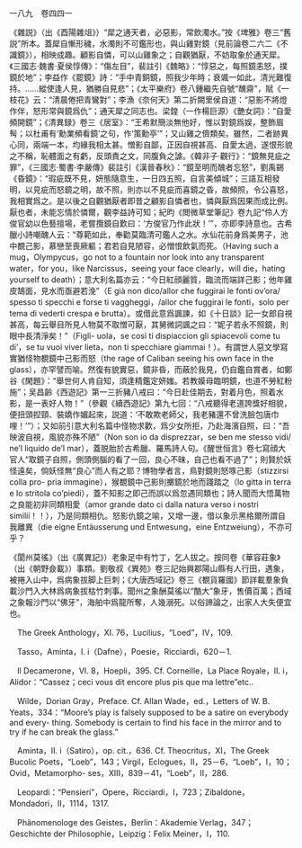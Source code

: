 一八九　卷四四一

《雜説》（出《酉陽雜俎》）“犀之通天者，必惡影，常飲濁水。”按《埤雅》卷三“舊説”所本。蓋犀自慚形穢，水濁則不可鑑形也，與山雞對鏡（見前論卷二六二《不識鏡》），相映成趣。顧影自憐，可以山雞象之；自觀猶厭，不妨取象於通天犀。《三國志·魏書·夏侯惇傳》：“傷左目”，裴註引《魏略》：“惇惡之，每照鏡恚怒，撲鏡於地”；李益作《罷鏡》詩：“手中青銅鏡，照我少年時；衰颯一如此，清光難復持。……縱使逢人見，猶勝自見悲”；《太平樂府》卷八鍾繼先自號“醜齋”，賦《一枝花》云：“清晨倦把青鸞對”；李漁《奈何天》第二折闕里侯自道：“惡影不將燈作伴，怒形常與鏡爲仇”；通天犀之同志也。梁鍠（一作楊巨源）《艷女詞》：“自愛頻開鏡”；《清異録》卷三《居室》：“王希默簡淡無他好，惟以對鏡爲娱，整飾眉髩；以杜甫有‘勳業頻看鏡’之句，作‘策勳亭’”；又山雞之儕類矣。雖然，二者跡異心同，兩端一本，均緣我相太甚。憎影自鄙，正因自視甚高、自愛太過，遂恨形貌之不稱，恥體面之有虧，反頭責之文，同腹負之謔。《韓非子·觀行》：“鏡無見疵之罪”，《三國志·蜀書·李嚴傳》裴註引《漢晉春秋》：“鏡至明而醜者忘怒”，劉禹錫《昏鏡》：“瑕疵既不見，妍態隨意生，一日四五照，自言美傾城”；三語互相發明，以見疵而怒鏡之明，故不照，則亦以不見疵而喜鏡之昏，故頻照，令公喜怒，我相實爲之。是以後之自觀猶厭者即昔之顧影自憐者也，憐與厭爲因果而成比例。厭也者，未能忘情於憐爾，觀李益詩可知；紀昀《閲微草堂筆記》卷九記“伶人方俊官幼以色藝擅場，老嘗攬鏡自歎曰：‘方俊官乃作此狀！’”，亦即李詩意也。古希臘小詩嘲醜人云：“尊範如此，奉勸莫臨清可鑑人之水。水仙花前身爲美男子，池中覩己影，慕戀至喪厥軀；君若自見陋容，必憎恨飲氣而死。（Having such a mug，Olympycus，go not to a fountain nor look into any transparent water，for you，like Narcissus，seeing your face clearly，will die，hating yourself to death）；意大利名篇亦云：“今日紅顔麗質，臨流而端詳己影；他年雞皮鵠面，見水而亟避若浼”（E già non dico/allor che fuggirai le fonti ov’ora/ spesso ti specchi e forse ti vaggheggi，/allor che fuggirai le fonti，solo per tema di vederti crespa e brutta）。或借此意爲諷諫，如《十日談》記一女郎自視甚高，每云舉目所見人物莫不取憎可厭，其舅微詞諷之曰：“妮子若永不照鏡，則眼中長清淨矣！”（Figli-
uola，se così ti dispiaccion gli spiacevoli come tu di’，se tu vuoi viver lieta，non ti specchiare giammai！）。有謂世人惡文學寫實猶怪物覩鏡中己影而怒（the rage of Caliban seeing his own face in the glass），亦罕譬而喻。然復有貌實惡，鏡非昏，而蔽於我見，仍自鑑自賞者，如鄭谷《閑題》：“舉世何人肯自知，須逢精鑑定妍媸。若教嫫母臨明鏡，也道不勞紅粉施”；吴昌齡《西遊記》第一三折豬八戒曰：“今日赴佳期去，對着月色，照着水影，是一表好人物！”（參觀《續西遊記》第九七回：“八戒聽得老道誇獎好相貌，便扭頭揑頸、裝嬌作媚起來，説道：‘不敢欺老師父，我老豬還不曾洗臉包唐巾哩！’”）；又如前引意大利名篇中怪物求歡，爲少女所拒，乃赴海濱自照，曰：“吾映波自視，風貌亦殊不陋”（Non son io da disprezzar，se ben me stesso vidi/ ne’l liquido de’l mar），蓋脱胎於古希臘、羅馬詩人句。《醒世恒言》卷七寫顔大官人“取鏡子自照，側頭側腦的看了一回，良心不昧，自己也看不過了”；則賢於妖怪遠矣，倘妖怪無“良心”而人有之耶？博物學者言，鳥對鏡則怒啄己影（stizzirsi colla pro-
pria immagine），猴覩鏡中己影則擲鏡於地而踐踏之（lo gitta in terra e lo stritola co’piedi），蓋不知影之即己而誤以爲忽遇同類也；詩人聞而大悟萬物之良能初非同類相愛（amor grande dato ci dalla natura verso i nostri similii！！），乃是同類相仇。怒影仇鏡之喻，又增一邊，借以象示黑格爾所謂自我離異（die eigne Entäusserung und Entwesung，eine Entzweiung），不亦可乎？

《閬州莫徭》（出《廣異記》）老象足中有竹丁，乞人拔之。按同卷《華容莊象》（出《朝野僉載》）事類。劉敬叔《異苑》卷三記始興郡陽山縣有人行田，遇象，被捲入山中，爲病象拔脚上巨刺；《大唐西域記》卷三《覩貨羅國》節詳載羣象負載沙門入大林爲病象拔枯竹刺事。聞州之象酬莫徭以“酷大”象牙，售價百萬；西域之象報沙門以“佛牙”，海舶中爲龍所奪，人幾溺死。以俗諦論之，出家人大失便宜也。











　The Greek Anthology，XI. 76，Lucilius，“Loed”，IV，109.

　Tasso，Aminta，I. i（Dafne），Poesie，Ricciardi，620－1.

　Il Decamerone，VI. 8，Hoepli，395. Cf. Corneille，La Place Royale，II. i，Alidor：“Cassez；ceci vous dit encore plus pis que ma lettre”etc..

　Wilde，Dorian Gray，Preface. Cf. Allan Wade，ed.，Letters of W. B. Yeats，334：“Moore’s play is falsely supposed to be a satire on everybody and every-
thing. Somebody is certain to find his face in the mirror and to try if he can break the glass.”

　Aminta，II. i（Satiro），op. cit.，636. Cf. Theocritus，XI，The Greek Bucolic Poets，“Loeb”，143；Virgil，Eclogues，II，25－6，“Loeb”，I，10；Ovid，Metamorpho-
ses，XIII，839－41，“Loeb”，II，286.

　Leopardi：“Pensieri”，Opere，Ricciardi，I，723；Zibaldone，Mondadori，II，1114，1317.

　Phänomenologe des Geistes，Berlin：Akademie Verlag，347；Geschichte der Philosophie，Leipzig：Felix Meiner，I，110.